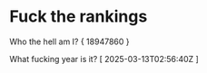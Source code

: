 # Fuck the rankings

Who the hell am I?
{ 18947860 }

What fucking year is it?
[ 2025-03-13T02:56:40Z ]
